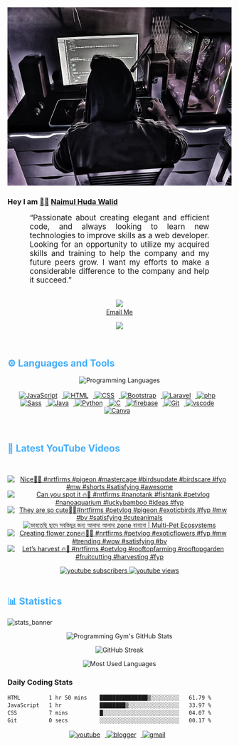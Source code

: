 <!-- ![github_cover_banner](https://www.digitalsolutionservices.com/img/services/web%20development.gif)-->

<div align="center" style="display:block;">
    <img height="400px" width="100%" alt="github cover banner" src="https://raw.githubusercontent.com/NaimulHudaWalid/NaimulHudaWalid/main/272276268_3114779035434264_920860974401480824_n.jpg"/> 
</div>

### Hey I am [👨🏻‍][facebook] [Naimul Huda Walid][youtube]



<p align:"center" style="text-align: justify; margin: 0 50px; font-size: 17px;" >
   “Passionate about creating elegant and efficient code, and always looking to learn new technologies to improve skills as a web developer. Looking for an opportunity to utilize my acquired skills and training to help the company and my future peers grow. I want my efforts to make a considerable difference to the company and help it succeed.”
<br>
<br>
<div align="center">

![](https://visitor-badge.glitch.me/badge?page_id=NaimulHudaWalid)
    <br />
[Email Me](mailto:dev.naimulhuda@gmail.com)
</div>
</p>
<!-- Typing SVG by DenverCoder1 - https://github.com/DenverCoder1/readme-typing-svg -->
<p align="center">
<!--   <a href="https://github.com/DenverCoder1/readme-typing-svg"> -->
    <img src="https://readme-typing-svg.herokuapp.com?color=E22FE4&width=380&height=45&lines=Open-Source+Enthusiast;Learning+In+Public;Empowering+Others;Nice+To+Meet+You+...&center=true"></a>

</p>
<br>
<!-- Languages and Tools -->

<h2 style="color: #44AEFB">⚙️ Languages and Tools</h2>
<div align="center" style="display:block;">
    <img width="100px" alt="Programming Languages" src="https://user-images.githubusercontent.com/78341798/194531121-47b0119a-ce00-439d-b586-125f86acb098.png"/> 
</div>
<br>   
<!-- Icons Resources -->
<!-- https://devicon.dev/ -->
<!-- https://cdn.jsdelivr.net/npm/simple-icons@v3/icons/ -->
<div align="center">
  <a href="https://developer.mozilla.org/en-US/docs/Web/JavaScript" target="_blank" rel="noreferrer">
      <img  alt="JavaScript" height="50px" style="padding-right:10px;" src="https://cdn.jsdelivr.net/gh/devicons/devicon/icons/javascript/javascript-plain.svg"/>
  </a>
  
 
  <a href="https://developer.mozilla.org/en-US/docs/Web/HTML" target="_blank" rel="noreferrer">
      <img  alt="HTML" height="50px" style="padding-right:10px;" src="https://cdn.jsdelivr.net/gh/devicons/devicon/icons/html5/html5-original.svg"/>
  </a>
  <a href="https://developer.mozilla.org/en-US/docs/Web/CSS" target="_blank" rel="noreferrer">
      <img  alt="CSS" height="50px" style="padding-right:10px;" src="https://cdn.jsdelivr.net/gh/devicons/devicon/icons/css3/css3-original.svg"/>
  </a>
  <a href="https://getbootstrap.com/" target="_blank" rel="noreferrer">
      <img  alt="Bootstrap" height="50px" style="padding-right:10px;" src="https://cdn.jsdelivr.net/gh/devicons/devicon/icons/bootstrap/bootstrap-original.svg"/>
  </a> 
  <a href="https://laravel.com/" target="_blank" rel="noreferrer">
      <img  alt="Laravel" height="50px" style="padding-right:10px;" src="https://cdn.jsdelivr.net/gh/devicons/devicon/icons/laravel/laravel-plain.svg"/>
  </a>
  <a href="https://www.php.net/" target="_blank" rel="noreferrer">
      <img  alt="php" height="50px" style="padding-right:10px;" src="https://cdn.jsdelivr.net/gh/devicons/devicon/icons/php/php-original.svg"/>
  </a>
  <a href="https://sass-lang.com/" target="_blank" rel="noreferrer">
      <img  alt="Sass" height="50px" style="padding-right:10px;" src="https://cdn.jsdelivr.net/gh/devicons/devicon/icons/sass/sass-original.svg"/>
  </a>
  <a href="https://www.java.com/en/" target="_blank" rel="noreferrer">
      <img  alt="Java" height="50px" style="padding-right:10px;" src="https://cdn.jsdelivr.net/gh/devicons/devicon/icons/java/java-original.svg"/>
  </a>    
  <a href="https://www.python.org/" target="_blank" rel="noreferrer">
      <img  alt="Python" height="50px" style="padding-right:10px;" src="https://cdn.jsdelivr.net/gh/devicons/devicon/icons/python/python-original.svg"/>
  </a>
  <a href="https://www.cprogramming.com/" target="_blank" rel="noreferrer">
      <img  alt="C" height="50px" style="padding-right:10px;" src="https://cdn.jsdelivr.net/gh/devicons/devicon/icons/c/c-original.svg"/>
  </a>
  
  <a href="https://firebase.google.com/" target="_blank" rel="noreferrer">
      <img  alt="firebase" height="50px" style="padding-right:10px;" src="https://cdn.jsdelivr.net/gh/devicons/devicon/icons/firebase/firebase-plain.svg"/>
  </a>
 
  <a href="https://git-scm.com/" target="_blank" rel="noreferrer">
      <img  alt="Git" height="50px" style="padding-right:10px;" src="https://cdn.jsdelivr.net/gh/devicons/devicon/icons/git/git-original.svg"/>
  </a>
  
  <a href="https://code.visualstudio.com/" target="_blank" rel="noreferrer">
      <img  alt="vscode" height="50px" style="padding-right:10px;"src="https://cdn.jsdelivr.net/gh/devicons/devicon/icons/vscode/vscode-original.svg"/>
  </a>
  <a href="https://www.canva.com/" target="_blank" rel="noreferrer">
      <img  alt="Canva" height="50px" style="padding-right:10px;" src="https://cdn.jsdelivr.net/gh/devicons/devicon/icons/canva/canva-original.svg"/> 
  </a>
</div>
<br>
<br>

<!-- Latest YouTube Videos -->

<h2 style="color: #44AEFB">🎦 Latest YouTube Videos</h2>
<br />

<!-- Resource/Reference: https://github.com/DenverCoder1/github-readme-youtube-cards -->
<div class="youtube videos cards" align="center">

<!-- BEGIN YOUTUBE-CARDS -->
[![Nice🖤🤩 #nrtfirms #pigeon #mastercage #birdsupdate #birdscare #fyp #mw #shorts #satisfying #awesome](https://ytcards.demolab.com/?id=CFJr-9NlpUA&title=Nice%F0%9F%96%A4%F0%9F%A4%A9+%23nrtfirms+%23pigeon+%23mastercage+%23birdsupdate+%23birdscare+%23fyp+%23mw+%23shorts+%23satisfying+%23awesome&lang=en&timestamp=1701045869&background_color=%230d1117&title_color=%23ffffff&stats_color=%23dedede&max_title_lines=1&width=250&border_radius=5 "Nice🖤🤩 #nrtfirms #pigeon #mastercage #birdsupdate #birdscare #fyp #mw #shorts #satisfying #awesome")](https://www.youtube.com/watch?v=CFJr-9NlpUA)
[![Can you spot it 🔥🖤 #nrtfirms #nanotank #fishtank #petvlog #nanoaquarium #luckybamboo #ideas #fyp](https://ytcards.demolab.com/?id=DyxuTDEpiVc&title=Can+you+spot+it+%F0%9F%94%A5%F0%9F%96%A4+%23nrtfirms+%23nanotank+%23fishtank+%23petvlog+%23nanoaquarium+%23luckybamboo+%23ideas+%23fyp&lang=en&timestamp=1700967640&background_color=%230d1117&title_color=%23ffffff&stats_color=%23dedede&max_title_lines=1&width=250&border_radius=5 "Can you spot it 🔥🖤 #nrtfirms #nanotank #fishtank #petvlog #nanoaquarium #luckybamboo #ideas #fyp")](https://www.youtube.com/watch?v=DyxuTDEpiVc)
[![They are so cute🖤🔥#nrtfirms #petvlog #pigeon  #exoticbirds #fyp #mw #bv #satisfying #cuteanimals](https://ytcards.demolab.com/?id=HNH9iHMlI8s&title=They+are+so+cute%F0%9F%96%A4%F0%9F%94%A5%23nrtfirms+%23petvlog+%23pigeon++%23exoticbirds+%23fyp+%23mw+%23bv+%23satisfying+%23cuteanimals&lang=en&timestamp=1700908147&background_color=%230d1117&title_color=%23ffffff&stats_color=%23dedede&max_title_lines=1&width=250&border_radius=5 "They are so cute🖤🔥#nrtfirms #petvlog #pigeon  #exoticbirds #fyp #mw #bv #satisfying #cuteanimals")](https://www.youtube.com/watch?v=HNH9iHMlI8s)
[![ভাবতেছি ছাদে সবকিছুর জন্য আলাদা আলাদা zone বানাবো | Multi-Pet Ecosystems](https://ytcards.demolab.com/?id=dxTgLptz_bM&title=%E0%A6%AD%E0%A6%BE%E0%A6%AC%E0%A6%A4%E0%A7%87%E0%A6%9B%E0%A6%BF+%E0%A6%9B%E0%A6%BE%E0%A6%A6%E0%A7%87+%E0%A6%B8%E0%A6%AC%E0%A6%95%E0%A6%BF%E0%A6%9B%E0%A7%81%E0%A6%B0+%E0%A6%9C%E0%A6%A8%E0%A7%8D%E0%A6%AF+%E0%A6%86%E0%A6%B2%E0%A6%BE%E0%A6%A6%E0%A6%BE+%E0%A6%86%E0%A6%B2%E0%A6%BE%E0%A6%A6%E0%A6%BE+zone+%E0%A6%AC%E0%A6%BE%E0%A6%A8%E0%A6%BE%E0%A6%AC%E0%A7%8B+%7C+Multi-Pet+Ecosystems&lang=en&timestamp=1700900674&background_color=%230d1117&title_color=%23ffffff&stats_color=%23dedede&max_title_lines=1&width=250&border_radius=5 "ভাবতেছি ছাদে সবকিছুর জন্য আলাদা আলাদা zone বানাবো | Multi-Pet Ecosystems")](https://www.youtube.com/watch?v=dxTgLptz_bM)
[![Creating flower zone🔥🖤🌺 #nrtfirms #petvlog #exoticflowers #fyp #mw #trending #wow #satisfying #bv](https://ytcards.demolab.com/?id=K8gAlsA1bSE&title=Creating+flower+zone%F0%9F%94%A5%F0%9F%96%A4%F0%9F%8C%BA+%23nrtfirms+%23petvlog+%23exoticflowers+%23fyp+%23mw+%23trending+%23wow+%23satisfying+%23bv&lang=en&timestamp=1700873382&background_color=%230d1117&title_color=%23ffffff&stats_color=%23dedede&max_title_lines=1&width=250&border_radius=5 "Creating flower zone🔥🖤🌺 #nrtfirms #petvlog #exoticflowers #fyp #mw #trending #wow #satisfying #bv")](https://www.youtube.com/watch?v=K8gAlsA1bSE)
[![Let’s harvest 🔥🖤 #nrtfirms #petvlog #rooftopfarming #rooftopgarden #fruitcutting #harvesting #fyp](https://ytcards.demolab.com/?id=KVCLzfjaLvY&title=Let%E2%80%99s+harvest+%F0%9F%94%A5%F0%9F%96%A4+%23nrtfirms+%23petvlog+%23rooftopfarming+%23rooftopgarden+%23fruitcutting+%23harvesting+%23fyp&lang=en&timestamp=1700839875&background_color=%230d1117&title_color=%23ffffff&stats_color=%23dedede&max_title_lines=1&width=250&border_radius=5 "Let’s harvest 🔥🖤 #nrtfirms #petvlog #rooftopfarming #rooftopgarden #fruitcutting #harvesting #fyp")](https://www.youtube.com/watch?v=KVCLzfjaLvY)
<!-- END YOUTUBE-CARDS -->
</div>

<!-- Begin Youtube Buttons -->
<!-- Resource/Reference:  https://github.com/DenverCoder1/custom-icon-badges -->
<div class="youtube buttons" align="center">
    <a href="https://www.youtube.com/channel/UCa3YaFwzSII0kKg3Nads2dQ"  target="_blank">
        <img alt="youtube subscribers" src="https://img.shields.io/youtube/channel/subscribers/UCa3YaFwzSII0kKg3Nads2dQ?logo=youtube&logoColor=red&style=for-the-badge"/>
    </a> 
    <a href="https://www.youtube.com/channel/UCa3YaFwzSII0kKg3Nads2dQ"  target="_blank">
        <img alt="youtube views" src="https://custom-icon-badges.demolab.com/youtube/channel/views/UCa3YaFwzSII0kKg3Nads2dQ?color=%23E05D44&logo=eye&logoColor=white&style=for-the-badge&labelColor=#555555"/>
    </a> 
</div>
<br>
<!-- End Youtube Buttons -->

<!-- Statistics -->

<h2 style="color: #44AEFB">📊 Statistics</h2>

![stats_banner](https://user-images.githubusercontent.com/78341798/194534778-d662496c-ae00-4e8d-ae9b-b90912054e7f.gif)

<!-- Begin Stats Cards -->
<!-- Resources:  -->
<!-- Github & Languages Stats: https://github.com/naimul15-12090/github-readme-stats --> 
<!-- Streak Stats: https://github.com/denvercoder1/github-readme-streak-stats -->
<!-- Change the value after ?username= to your GitHub username. -->
<div class="stats" align="center">

![Programming Gym's GitHub Stats](https://github-readme-stats.vercel.app/api?username=NaimulHudaWalid&hide=stars&count_private=true&show_icons=true&theme=algolia&border_radius=20)

![GitHub Streak](https://streak-stats.demolab.com?user=NaimulHudaWalid&count_private=true&theme=algolia&border_radius=22)

![Most Used Languages](https://github-readme-stats.vercel.app/api/top-langs/?username=NaimulHudaWalid&langs_count=8&layout=compact&show_icons=true&theme=algolia&border_radius=20)
    
<!-- ![Top Langs](https://github-readme-stats.vercel.app/api/top-langs/?username=naimul15-12090&langs_count=8) -->
<!-- [![Top Langs](https://github-readme-stats.vercel.app/api/top-langs/?username=naimul15-12090&layout=compact)](https://github.com/anuraghazra/github-readme-stats)
 -->
    
</div>
<!--  End Stats Cards -->



### Daily Coding Stats
<!--START_SECTION:waka-->

```txt
HTML         1 hr 50 mins    ███████████████▒░░░░░░░░░   61.79 %
JavaScript   1 hr            ████████▒░░░░░░░░░░░░░░░░   33.97 %
CSS          7 mins          █░░░░░░░░░░░░░░░░░░░░░░░░   04.07 %
Git          0 secs          ░░░░░░░░░░░░░░░░░░░░░░░░░   00.17 %
```

<!--END_SECTION:waka-->
<!-- Begin Footer -->
<!-- Icons Resources -->
<!-- https://devicon.dev/ -->
<div class="footer" align="center" style="margin:15px;">
    <a href="https://www.youtube.com/channel/UCa3YaFwzSII0kKg3Nads2dQ" target="_blank">
        <img  style="margin:0 10px 10px 0;" src="https://user-images.githubusercontent.com/78341798/194531650-698ef1b1-9cbd-4b4f-96ef-5a2ec4b5d7e6.svg" alt="youtube" width="40px"/>
    </a>
    <a href="https://www.linkedin.com/in/naimulhudawalid/" target="_blank">
        <img style="margin:0 10px 10px 0;" src="https://user-images.githubusercontent.com/78341798/194531458-b5dfeb1b-bad5-4dfa-909a-2e402262db9a.svg" alt="blogger" width="40px"/>
    </a>
    <a href="mailto:dev.naimulhuda@gmail.com" target="_blank">
        <img style="margin:0 10px 10px 0;" src="https://user-images.githubusercontent.com/78341798/194531383-ddb2b774-5bb9-491c-b601-4a4a7d9792fb.svg" alt="gmail" width="40px"/>
    </a>
</div>
<!-- End Footer -->

[youtube]: https://www.youtube.com/channel/UCa3YaFwzSII0kKg3Nads2dQ
[facebook]: https://www.facebook.com/profile.php?id=100007065945838
